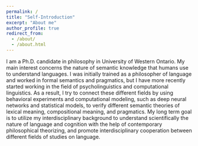 ```yaml
---
permalink: /
title: "Self-Introduction"
excerpt: "About me"
author_profile: true
redirect_from: 
  - /about/
  - /about.html
---
```


I am a Ph.D. candidate in philosophy in University of Western Ontario. My main interest concerns the nature of semantic knowledge that humans use to understand languages. I was initially trained as a philosopher of language and worked in formal semantics and pragmatics, but I have more recently started working in the field of psycholinguistics and computational linguistics. As a result, I try to connect these different fields by using behavioral experiments and computational modeling, such as deep neural networks and statistical models, to verify different semantic theories of lexical meaning, compositional meaning, and pragmatics. My long term goal is to utilize my interdisciplinary background to understand scientifically the nature of language and cognition with the help of contemporary philosophical theorizing, and promote interdisciplinary cooperation between different fields of studies on language.
